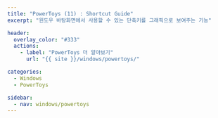 ```yaml
---
title: "PowerToys (11) : Shortcut Guide"
excerpt: "윈도우 바탕화면에서 사용할 수 있는 단축키를 그래픽으로 보여주는 기능"

header:
  overlay_color: "#333"
  actions:
    - label: "PowerToys 더 알아보기"
      url: "{{ site }}/windows/powertoys/"

categories:
  - Windows
  - PowerToys

sidebar:
  - nav: windows/powertoys
---
```

